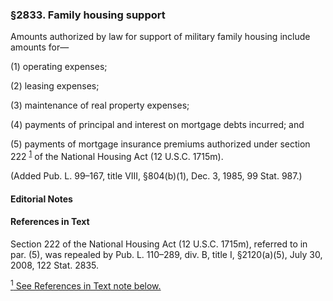 ### §2833. Family housing support ###

Amounts authorized by law for support of military family housing include amounts for—

(1) operating expenses;

(2) leasing expenses;

(3) maintenance of real property expenses;

(4) payments of principal and interest on mortgage debts incurred; and

(5) payments of mortgage insurance premiums authorized under section 222 <sup><a href="#2833_1_target" name="2833_1">1</a></sup> of the National Housing Act (12 U.S.C. 1715m).

(Added Pub. L. 99–167, title VIII, §804(b)(1), Dec. 3, 1985, 99 Stat. 987.)

#### **Editorial Notes** ####

#### References in Text ####

Section 222 of the National Housing Act (12 U.S.C. 1715m), referred to in par. (5), was repealed by Pub. L. 110–289, div. B, title I, §2120(a)(5), July 30, 2008, 122 Stat. 2835.

[<sup>1</sup> See References in Text note below.](#2833_1)